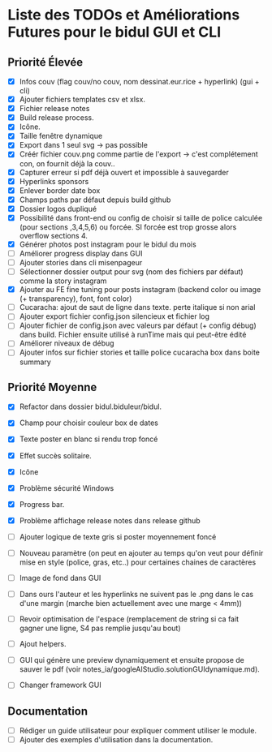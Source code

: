 # Liste des TODOs et Améliorations Futures pour le bidul GUI et CLI

## Priorité Élevée
- [x] Infos couv (flag couv/no couv, nom dessinat.eur.rice + hyperlink) (gui + cli)
- [x] Ajouter fichiers templates csv et xlsx.
- [x] Fichier release notes
- [x] Build release process.
- [x] Icône.
- [x] Taille fenêtre dynamique
- [x] Export dans 1 seul svg -> pas possible
- [x] Créér fichier couv.png comme partie de l'export -> c'est complétement con, on fournit déjà la couv.. 
- [x] Capturer erreur si pdf déjà ouvert et impossible à sauvegarder
- [x] Hyperlinks sponsors
- [x] Enlever border date box
- [x] Champs paths par défaut depuis build github
- [x] Dossier logos dupliqué
- [x] Possibilité dans front-end ou config de choisir si taille de police calculée (pour sections ,3,4,5,6) ou forcée. SI forcée est trop grosse alors overflow sections 4.
- [x] Générer photos post instagram pour le bidul du mois
- [ ] Améliorer progress display dans GUI
- [ ] Ajouter stories dans cli misenpageur
- [ ] Sélectionner dossier output pour svg (nom des fichiers par défaut) comme la story instagram
- [x] Ajouter au FE fine tuning pour posts instagram (backend color ou image (+ transparency), font, font color)
- [ ] Cucaracha: ajout de saut de ligne dans texte. perte italique si non arial
- [ ] Ajouter export fichier config.json silencieux et fichier log
- [ ] Ajouter fichier de config.json avec valeurs par défaut (+ config débug) dans build. Fichier ensuite utilisé à runTime mais qui peut-être édité 
- [ ] Améliorer niveaux de débug
- [ ] Ajouter infos sur fichier stories et taille police cucaracha box dans boite summary

## Priorité Moyenne
- [x] Refactor dans dossier bidul.biduleur/bidul.
- [x] Champ pour choisir couleur box de dates
- [x] Texte poster en blanc si rendu trop foncé
- [x] Effet succès solitaire.
- [x] Icône
- [x] Problème sécurité Windows
- [x] Progress bar.
- [x] Problème affichage release notes dans release github
- [ ] Ajouter logique de texte gris si poster moyennement foncé
- [ ] Nouveau paramètre (on peut en ajouter au temps qu'on veut pour définir mise en style (police, gras, etc..) pour certaines chaines de caractères
- [ ] Image de fond dans GUI
- [ ] Dans ours l'auteur et les hyperlinks ne suivent pas le .png dans le cas d'une margin (marche bien actuellement avec une marge < 4mm))
- [ ] Revoir optimisation de l'espace (remplacement de string si ca fait gagner une ligne, S4 pas remplie jusqu'au bout)
- [ ] Ajout helpers.
- [ ] GUI qui génère une preview dynamiquement et ensuite propose de sauver le pdf (voir notes_ia/googleAIStudio.solutionGUIdynamique.md).

- [ ] Changer framework GUI

## Documentation
- [ ] Rédiger un guide utilisateur pour expliquer comment utiliser le module.
- [ ] Ajouter des exemples d'utilisation dans la documentation.